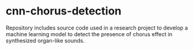 # cnn-chorus-detection
Repository includes source code used in a research project to develop a machine learning model to detect the presence of chorus effect in synthesized organ-like sounds.
